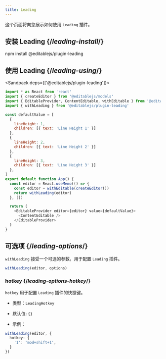 ```yaml
---
title: Leading
---
```


<Intro>

这个页面将向您展示如何使用 `Leading` 插件。

</Intro>

## 安装 Leading {/*leading-install*/}

<TerminalBlock>

npm install @editablejs/plugin-leading

</TerminalBlock>

## 使用 Leading {/*leading-using*/}

<Sandpack deps={['@editablejs/plugin-leading']}>

```js
import * as React from 'react'
import { createEditor } from '@editablejs/models'
import { EditableProvider, ContentEditable, withEditable } from '@editablejs/editor'
import { withLeading } from '@editablejs/plugin-leading'

const defaultValue = [
  {
    lineHeight: 1,
    children: [{ text: 'Line Height 1' }]
  },
  {
    lineHeight: 2,
    children: [{ text: 'Line Height 2' }]
  },
  {
    lineHeight: 3,
    children: [{ text: 'Line Height 3' }]
  },
]
export default function App() {
  const editor = React.useMemo(() => {
    const editor = withEditable(createEditor())
    return withLeading(editor)
  }, [])

  return (
    <EditableProvider editor={editor} value={defaultValue}>
      <ContentEditable />
    </EditableProvider>
  )
}

```

</Sandpack>

## 可选项 {/*leading-options*/}

`withLeading` 接受一个可选的参数，用于配置 `Leading` 插件。

```js
withLeading(editor, options)
```

### hotkey {/*leading-options-hotkey*/}

`hotkey` 用于配置 `Leading` 插件的快捷键。

- 类型：`LeadingHotkey`
- 默认值: `{}`

- 示例：

```ts
withLeading(editor, {
  hotkey: {
    '1': 'mod+shift+1',
  }
})
```
